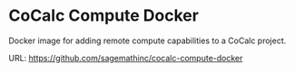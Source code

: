 
# CoCalc Compute Docker

Docker image for adding remote compute capabilities to a CoCalc project.

URL: https://github.com/sagemathinc/cocalc-compute-docker
